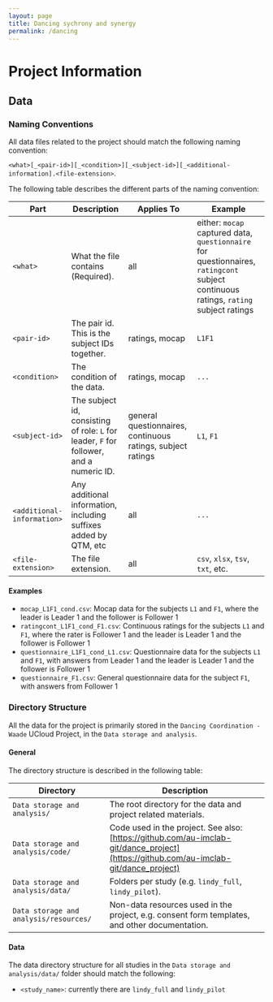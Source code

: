 ```yaml
---
layout: page
title: Dancing sychrony and synergy
permalink: /dancing
---
```


# Project Information

## Data

### Naming Conventions

All data files related to the project should match the following naming convention:

`<what>[_<pair-id>][_<condition>][_<subject-id>][_<additional-information].<file-extension>`.

The following table describes the different parts of the naming convention:

| Part | Description | Applies To | Example |
|------|-------------|---------|---------|
| `<what>` | What the file contains (Required). | all | either: `mocap` captured data, `questionnaire` for questionnaires, `ratingcont` subject continuous ratings, `rating` subject ratings |
| `<pair-id>` | The pair id. This is the subject IDs together. | ratings, mocap | `L1F1` |
| `<condition>` | The condition of the data. | ratings, mocap | `...` |
| `<subject-id>` | The subject id, consisting of role: `L` for leader, `F` for follower, and a numeric ID. | general questionnaires, continuous ratings, subject ratings | `L1`, `F1` |
| `<additional-information>` | Any additional information, including suffixes added by QTM, etc | all | `...` |
| `<file-extension>` | The file extension. | all | `csv`, `xlsx`, `tsv`, `txt`, etc. |

#### Examples

- `mocap_L1F1_cond.csv`: Mocap data for the subjects `L1` and `F1`, where the leader is Leader 1 and the follower is Follower 1
- `ratingcont_L1F1_cond_F1.csv`: Continuous ratings for the subjects `L1` and `F1`, where the rater is Follower 1 and the leader is Leader 1 and the follower is Follower 1
- `questionnaire_L1F1_cond_L1.csv`: Questionnaire data for the subjects `L1` and `F1`, with answers from Leader 1 and the leader is Leader 1 and the follower is Follower 1
- `questionnaire_F1.csv`: General questionnaire data for the subject `F1`, with answers from Follower 1



### Directory Structure

All the data for the project is primarily stored in the `Dancing Coordination - Waade` UCloud Project, in the `Data storage and analysis`.
#### General

The directory structure is described in the following table:

| Directory | Description |
|-----------|-------------|
| `Data storage and analysis/` | The root directory for the data and project related materials. |
| `Data storage and analysis/code/` | Code used in the project. See also: [https://github.com/au-imclab-git/dance_project](https://github.com/au-imclab-git/dance_project) |
| `Data storage and analysis/data/` | Folders per study (e.g. `lindy_full`, `lindy_pilot`). |
| `Data storage and analysis/resources/` | Non-data resources used in the project, e.g. consent form templates, and other documentation. |

#### Data

The data directory structure for all studies in the `Data storage and analysis/data/` folder should match the following:

- `<study_name>`: currently there are `lindy_full` and `lindy_pilot`

